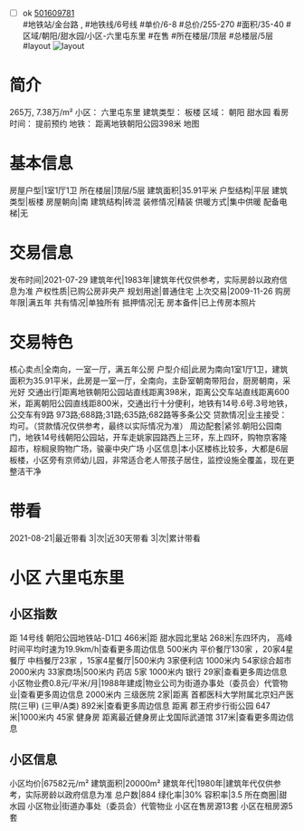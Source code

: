 - [ ] ok [501609781](https://bj.5i5j.com/ershoufang/501609781.html)  
 #地铁站/金台路 ,  #地铁线/6号线
#单价/6-8 #总价/255-270 #面积/35-40   #区域/朝阳/甜水园/小区-六里屯东里 #在售 #所在楼层/顶层 #总楼层/5层 #layout 
![layout](http://image2a.5i5j.com/bdir/layout/6c361ad8bcd9401db87fc2a87628a6b5.jpg_P5.jpg) 
# 简介 
 265万,  7.38万/m² 
小区： 六里屯东里
建筑类型： 板楼
区域： 朝阳 甜水园
看房时间： 提前预约
地铁： 距离地铁朝阳公园398米 地图
# 基本信息 
 房屋户型|1室1厅1卫
所在楼层|顶层/5层
建筑面积|35.91平米
户型结构|平层
建筑类型|板楼
房屋朝向|南
建筑结构|砖混
装修情况|精装
供暖方式|集中供暖
配备电梯|无
# 交易信息 
 发布时间|2021-07-29
建筑年代|1983年|建筑年代仅供参考，实际房龄以政府信息为准
产权性质|已购公房非央产
规划用途|普通住宅
上次交易|2009-11-26
购房年限|满五年
共有情况|单独所有
抵押情况|无
房本备件|已上传房本照片
# 交易特色 
 核心卖点|全南向，一室一厅，满五年公房
户型介绍|此房为南向1室1厅1卫，建筑面积为35.91平米，此房是一室一厅，全南向，主卧室朝南带阳台，厨房朝南，采光好
交通出行|距离地铁朝阳公园站直线距离398米，距离公交车站直线距离600米，距离朝阳公园直线距800米，交通出行十分便利，地铁有14号.6号.3号地铁，公交车有9路 973路;688路;31路;635路;682路等多条公交
贷款情况|业主接受：均可。（贷款情况仅供参考，最终以实际情况为准）
周边配套|紧邻.朝阳公园南门，地铁14号线朝阳公园站，开车走姚家园路西上三环，东上四环，购物京客隆超市，棕榈泉购物广场，骏豪中央广场
小区信息|本小区楼栋比较多，大都是6层板楼，小区旁有京师幼儿园，非常适合老人带孩子居住，监控设施全覆盖，现在更整洁干净
# 带看 
 2021-08-21|最近带看	 3|次|近30天带看	 3|次|累计带看
# 小区 六里屯东里
## 小区指数 
 距 14号线 朝阳公园地铁站-D1口 466米|距 甜水园北里站 268米|东四环内， 高峰时间平均时速为19.9km/h|查看更多周边信息
500米内 平价餐厅130家 ，20家4星餐厅
中档餐厅23家 ，15家4星餐厅|500米内 3家便利店
1000米内 54家综合超市
2000米内 33家商场|500米内 药店 5家
1000米内 银行 29家|查看更多周边信息
小区物业费0.8元/平米/月|1988年建成|物业公司为街道办事处（委员会）代管物业|查看更多周边信息
2000米内 三级医院 2家|距离 首都医科大学附属北京妇产医院(三甲) (三甲/A类) 892米|查看更多周边信息
距离 郡王府步行街公园 647米|1000米内 45家 健身房
距离最近健身房止戈国际武道馆 317米|查看更多周边信息
## 小区信息 
 小区均价|67582元/m²
建筑面积|20000m²
建筑年代|1980年|建筑年代仅供参考，实际房龄以政府信息为准
总户数|884
绿化率|30%
容积率|3.5
所在商圈|甜水园
小区物业|街道办事处（委员会）代管物业
小区在售房源13套
小区在租房源5套

